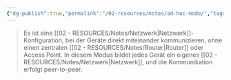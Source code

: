 ```yaml
---
{"dg-publish":true,"permalink":"/02-resources/notes/ad-hoc-mode/","tags":["netzwerk/wifi"],"noteIcon":"","updated":"2025-07-12T13:31:41.284+02:00"}
---
```


>Es ist eine [[02 - RESOURCES/Notes/Netzwerk\|Netzwerk]]-Konfiguration, bei der Geräte direkt miteinander kommunizieren, ohne einen zentralen [[02 - RESOURCES/Notes/Router\|Router]] oder Access Point. 
>In diesem Modus bildet jedes Gerät ein eigenes [[02 - RESOURCES/Notes/Netzwerk\|Netzwerk]], und die Kommunikation erfolgt peer-to-peer.